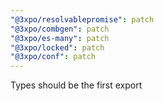 ```yaml
---
"@3xpo/resolvablepromise": patch
"@3xpo/combgen": patch
"@3xpo/es-many": patch
"@3xpo/locked": patch
"@3xpo/conf": patch
---
```


Types should be the first export

